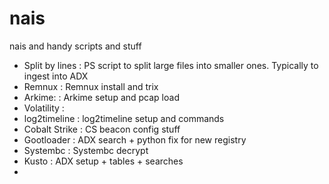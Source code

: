 # nais
nais and handy scripts and stuff

- Split by lines  : PS script to split large files into smaller ones. Typically to ingest into ADX
- Remnux          : Remnux install and trix
- Arkime:         : Arkime setup and pcap load
- Volatility      :
- log2timeline    : log2timeline setup and commands
- Cobalt Strike   : CS beacon config stuff
- Gootloader      : ADX search + python fix for new registry
- Systembc        : Systembc decrypt
- Kusto           : ADX setup + tables + searches
- 
